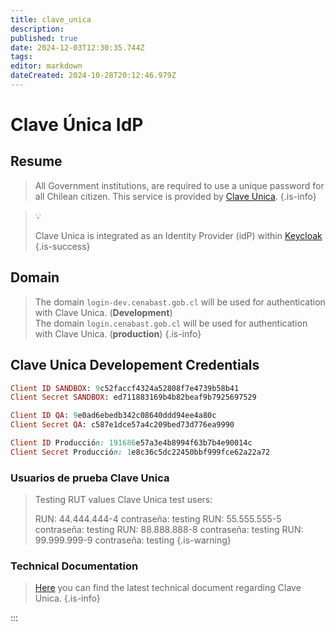 ```yaml
---
title: clave_unica
description: 
published: true
date: 2024-12-03T12:30:35.744Z
tags: 
editor: markdown
dateCreated: 2024-10-28T20:12:46.979Z
---
```


# Clave Única IdP

## Resume

> All Government institutions, are required to use a unique password for all Chilean citizen. This service is provided by [Clave Unica](https://claveunica.cl/).
{.is-info}


> 💡
> 
> Clave Unica is integrated as an Identity Provider (idP) within [Keycloak](applications/keycloak.md)
{.is-success}


## Domain

> The domain `login-dev.cenabast.gob.cl` will be used for authentication with Clave Unica. (**Development**)\
> The domain `login.cenabast.gob.cl` will be used for authentication with Clave Unica. (**production**)
{.is-info}


## Clave Unica Developement Credentials

```ruby
Client ID SANDBOX: 9c52faccf4324a52808f7e4739b58b41
Client Secret SANDBOX: ed711883169b4b82beaf9b7925697529

Client ID QA: 9e0ad6ebedb342c08640ddd94ee4a80c
Client Secret QA: c587e1dce57a4c209bed73d776ea9990

Client ID Producción: 191686e57a3e4b8994f63b7b4e90014c
Client Secret Producción: 1e8c36c5dc22450bbf999fce62a22a72
``` 

### Usuarios de prueba Clave Unica

> Testing RUT values
> Clave Unica test users:
> 
> RUN: 44.444.444-4 contraseña: testing
> RUN: 55.555.555-5 contraseña: testing
> RUN: 88.888.888-8 contraseña: testing
> RUN: 99.999.999-9 contraseña: testing
{.is-warning}



### Technical Documentation

> [Here](https://digital.gob.cl/transformacion-digital/estandares-y-guias/guia-tecnica-para-integracion-de-claveunica/) you can find the latest technical document regarding Clave Unica.
{.is-info}

:::
